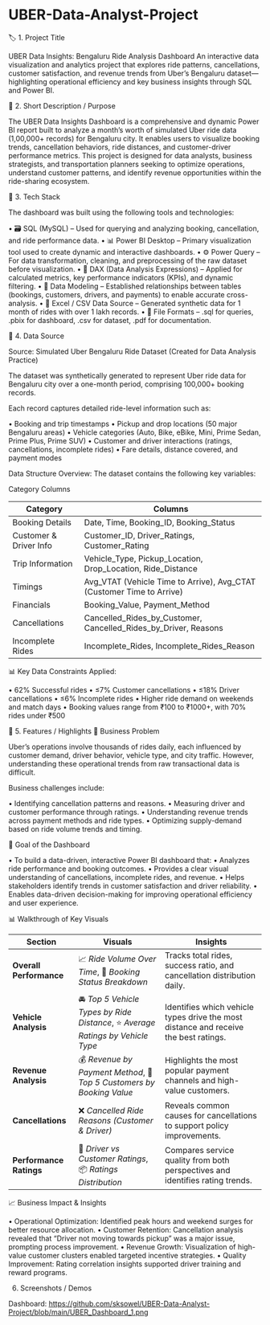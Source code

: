 # UBER-Data-Analyst-Project

🏷️ 1. Project Title

UBER Data Insights: Bengaluru Ride Analysis Dashboard
An interactive data visualization and analytics project that explores ride patterns, cancellations, customer satisfaction, and revenue trends from Uber’s Bengaluru dataset—highlighting operational efficiency and key business insights through SQL and Power BI.

📝 2. Short Description / Purpose

The UBER Data Insights Dashboard is a comprehensive and dynamic Power BI report built to analyze a month’s worth of simulated Uber ride data (1,00,000+ records) for Bengaluru city. It enables users to visualize booking trends, cancellation behaviors, ride distances, and customer-driver performance metrics.
This project is designed for data analysts, business strategists, and transportation planners seeking to optimize operations, understand customer patterns, and identify revenue opportunities within the ride-sharing ecosystem.

🧰 3. Tech Stack

The dashboard was built using the following tools and technologies:

• 🗃️ SQL (MySQL) – Used for querying and analyzing booking, cancellation, and ride performance data.
• 📊 Power BI Desktop – Primary visualization tool used to create dynamic and interactive dashboards.
• ⚙️ Power Query – For data transformation, cleaning, and preprocessing of the raw dataset before visualization.
• 🧠 DAX (Data Analysis Expressions) – Applied for calculated metrics, key performance indicators (KPIs), and dynamic filtering.
• 🧩 Data Modeling – Established relationships between tables (bookings, customers, drivers, and payments) to enable accurate cross-analysis.
• 💾 Excel / CSV Data Source – Generated synthetic data for 1 month of rides with over 1 lakh records.
• 📁 File Formats – .sql for queries, .pbix for dashboard, .csv for dataset, .pdf for documentation.

📂 4. Data Source

Source: Simulated Uber Bengaluru Ride Dataset (Created for Data Analysis Practice)

The dataset was synthetically generated to represent Uber ride data for Bengaluru city over a one-month period, comprising 100,000+ booking records.

Each record captures detailed ride-level information such as:

• Booking and trip timestamps
• Pickup and drop locations (50 major Bengaluru areas)
• Vehicle categories (Auto, Bike, eBike, Mini, Prime Sedan, Prime Plus, Prime SUV)
• Customer and driver interactions (ratings, cancellations, incomplete rides)
• Fare details, distance covered, and payment modes

Data Structure Overview:
The dataset contains the following key variables:

Category	Columns

| Category               | Columns                                                               |
| ---------------------- | --------------------------------------------------------------------- |
| Booking Details        | Date, Time, Booking_ID, Booking_Status                                |
| Customer & Driver Info | Customer_ID, Driver_Ratings, Customer_Rating                          |
| Trip Information       | Vehicle_Type, Pickup_Location, Drop_Location, Ride_Distance           |
| Timings                | Avg_VTAT (Vehicle Time to Arrive), Avg_CTAT (Customer Time to Arrive) |
| Financials             | Booking_Value, Payment_Method                                         |
| Cancellations          | Cancelled_Rides_by_Customer, Cancelled_Rides_by_Driver, Reasons       |
| Incomplete Rides       | Incomplete_Rides, Incomplete_Rides_Reason                             |


📊 Key Data Constraints Applied:

• 62% Successful rides
• ≤7% Customer cancellations
• ≤18% Driver cancellations
• ≤6% Incomplete rides
• Higher ride demand on weekends and match days
• Booking values range from ₹100 to ₹1000+, with 70% rides under ₹500

🌟 5. Features / Highlights
💼 Business Problem

Uber’s operations involve thousands of rides daily, each influenced by customer demand, driver behavior, vehicle type, and city traffic. However, understanding these operational trends from raw transactional data is difficult.

Business challenges include:

• Identifying cancellation patterns and reasons.
• Measuring driver and customer performance through ratings.
• Understanding revenue trends across payment methods and ride types.
• Optimizing supply-demand based on ride volume trends and timing.

🎯 Goal of the Dashboard

• To build a data-driven, interactive Power BI dashboard that:
• Analyzes ride performance and booking outcomes.
• Provides a clear visual understanding of cancellations, incomplete rides, and revenue.
• Helps stakeholders identify trends in customer satisfaction and driver reliability.
• Enables data-driven decision-making for improving operational efficiency and user experience.

📊 Walkthrough of Key Visuals

| Section                 | Visuals                                                                        | Insights                                                                             |
| ----------------------- | ------------------------------------------------------------------------------ | ------------------------------------------------------------------------------------ |
| **Overall Performance** | 📈 *Ride Volume Over Time*, 🥧 *Booking Status Breakdown*                      | Tracks total rides, success ratio, and cancellation distribution daily.              |
| **Vehicle Analysis**    | 🚘 *Top 5 Vehicle Types by Ride Distance*, ⭐ *Average Ratings by Vehicle Type* | Identifies which vehicle types drive the most distance and receive the best ratings. |
| **Revenue Analysis**    | 💰 *Revenue by Payment Method*, 🧾 *Top 5 Customers by Booking Value*          | Highlights the most popular payment channels and high-value customers.               |
| **Cancellations**       | ❌ *Cancelled Ride Reasons (Customer & Driver)*                                 | Reveals common causes for cancellations to support policy improvements.              |
| **Performance Ratings** | 🌟 *Driver vs Customer Ratings*, 📦 *Ratings Distribution*                     | Compares service quality from both perspectives and identifies rating trends.        |

📈 Business Impact & Insights

• Operational Optimization: Identified peak hours and weekend surges for better resource allocation.
• Customer Retention: Cancellation analysis revealed that “Driver not moving towards pickup” was a major issue, prompting process improvement.
• Revenue Growth: Visualization of high-value customer clusters enabled targeted incentive strategies.
• Quality Improvement: Rating correlation insights supported driver training and reward programs.

6. Screenshots / Demos

Dashboard: https://github.com/sksowel/UBER-Data-Analyst-Project/blob/main/UBER_Dashboard_1.png
